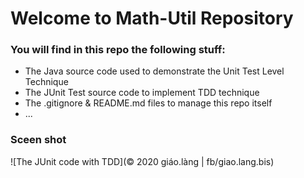 # Welcome to Math-Util Repository

### You will find in this repo the following stuff:
* The Java source code used to demonstrate the Unit Test Level Technique
* The JUnit Test source code to implement TDD technique
* The .gitignore & README.md files to manage this repo itself
* ...   

### Sceen shot
![The JUnit code with TDD](© 2020 giáo.làng | fb/giao.lang.bis)

